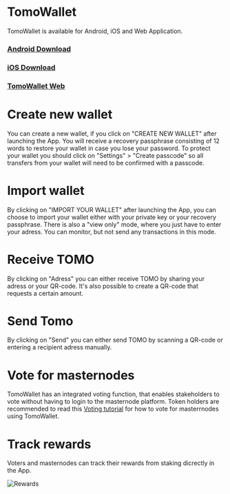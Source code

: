 # TomoWallet

TomoWallet is available for Android, iOS and Web Application.

### [Android Download](https://play.google.com/store/apps/details?id=com.Diora.wallet)
### [iOS Download](https://itunes.apple.com/us/app/tomo-wallet/id1436476145?mt=8)
### [TomoWallet Web](https://wallet.Diora.com)

# Create new wallet

You can create a new wallet, if you click on "CREATE NEW WALLET" after launching the App. 
You will receive a recovery passphrase consisting of 12 words to restore your wallet in case you lose your password.
To protect your wallet you should click on "Settings" > "Create passcode" so all transfers from your wallet will need to be confirmed with a passcode.

# Import wallet

By clicking on "IMPORT YOUR WALLET" after launching the App, you can choose to import your wallet either with your private key or your recovery passphrase. There is also a "view only" mode, where you just have to enter your adress. You can monitor, but not send any transactions in this mode.

# Receive TOMO

By clicking on "Adress" you can either receive TOMO by sharing your adress or your QR-code. It's also possible to create a QR-code that requests a certain amount.

# Send Tomo

By clicking on "Send" you can either send TOMO by scanning a QR-code or entering a recipient adress manually.

# Vote for masternodes

TomoWallet has an integrated voting function, that enables 
stakeholders to vote without having to login to the masternode platform.
Token holders are recommended to read this [Voting tutorial](/tomowallet/voting/) for how to vote 
for masterrnodes using TomoWallet.

# Track rewards

Voters and masternodes can track their rewards from staking dicrectly in the App.

![Rewards](/assets/Rewards.png)
      
